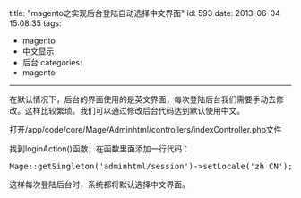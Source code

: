 title: "magento之实现后台登陆自动选择中文界面"
id: 593
date: 2013-06-04 15:08:35
tags: 
- magento
- 中文显示
- 后台
categories: 
- magento
---

在默认情况下，后台的界面使用的是英文界面，每次登陆后台我们需要手动去修改。这样比较繁琐。我们可以通过修改后台代码达到默认使用中文。

打开/app/code/core/Mage/Adminhtml/controllers/indexController.php文件

找到loginAction()函数，在函数里面添加一行代码：
<pre>Mage::getSingleton('adminhtml/session')-&gt;setLocale('zh_CN');</pre>
这样每次登陆后台时，系统都将默认选择中文界面。